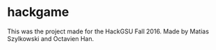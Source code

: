 # hackgame
This was the project made for the HackGSU Fall 2016.
Made by Matias Szylkowski and Octavien Han.
